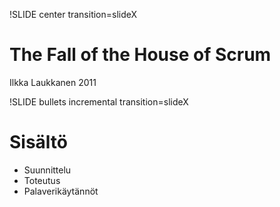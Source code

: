 !SLIDE center transition=slideX
# The Fall of the House of Scrum #

Ilkka Laukkanen 2011

!SLIDE bullets incremental transition=slideX
# Sisältö #

* Suunnittelu
* Toteutus
* Palaverikäytännöt
